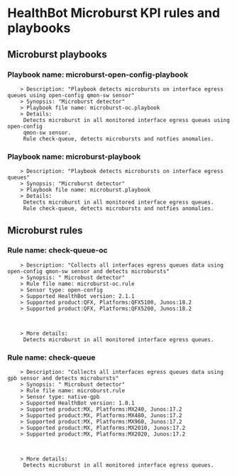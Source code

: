 # HealthBot Microburst KPI rules and playbooks

## Microburst playbooks
### Playbook name: microburst-open-config-playbook 
		> Description: "Playbook detects microbursts on interface egress queues using open-config qmon-sw sensor"
		> Synopsis: "Microburst detector"
		> Playbook file name: microburst-oc.playbook
		> Details:
		 Detects microburst in all monitored interface egress queues using open-config
		 qmon-sw sensor.
		 Rule check-queue, detects microbursts and notfies anomalies.
### Playbook name: microburst-playbook 
		> Description: "Playbook detects microbursts on interface egress queues"
		> Synopsis: "Microburst detector"
		> Playbook file name: microburst.playbook
		> Details:
		 Detects microburst in all monitored interface egress queues.
		 Rule check-queue, detects microbursts and notfies anomalies.

## Microburst rules

### Rule name: check-queue-oc 
		> Description: "Collects all interfaces egress queues data using open-config qmon-sw sensor and detects microbursts"
		> Synopsis: " Microbust detector"
		> Rule file name: microburst-oc.rule
		> Sensor type: open-config 
		> Supported HealthBot version: 2.1.1
		> Supported product:QFX, Platforms:QFX5100, Junos:18.2
		> Supported product:QFX, Platforms:QFX5200, Junos:18.2



		> More details:
		 Detects microburst in all monitored interface egress queues.
### Rule name: check-queue 
		> Description: "Collects all interfaces egress queues data using gpb sensor and detects microbursts"
		> Synopsis: " Microbust detector"
		> Rule file name: microburst.rule
		> Sensor type: native-gpb 
		> Supported HealthBot version: 1.0.1
		> Supported product:MX, Platforms:MX240, Junos:17.2
		> Supported product:MX, Platforms:MX480, Junos:17.2
		> Supported product:MX, Platforms:MX960, Junos:17.2
		> Supported product:MX, Platforms:MX2010, Junos:17.2
		> Supported product:MX, Platforms:MX2020, Junos:17.2



		> More details:
		 Detects microburst in all monitored interface egress queues.
